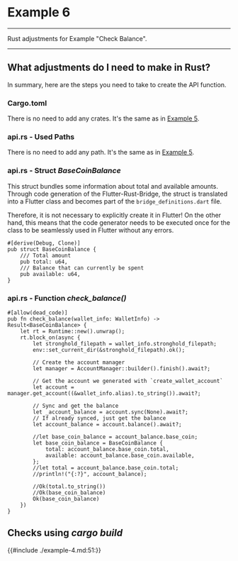 # Example 6

---

Rust adjustments for Example "Check Balance".

---

## What adjustments do I need to make in Rust?

In summary, here are the steps you need to take to create the API function.

### Cargo.toml

There is no need to add any crates. It's the same as in [Example 5](./example-5.md).

### api.rs - Used Paths

There is no need to add any path. It's the same as in [Example 5](./example-5.md).

### api.rs - Struct _BaseCoinBalance_

This struct bundles some information about total and available amounts. Through code generation of the Flutter-Rust-Bridge, the struct is translated into a Flutter class and becomes part of the `bridge_definitions.dart` file.

Therefore, it is not necessary to explicitly create it in Flutter! On the other hand, this means that the code generator needs to be executed once for the class to be seamlessly used in Flutter without any errors.

```rust,ignore
#[derive(Debug, Clone)]
pub struct BaseCoinBalance {
    /// Total amount
    pub total: u64,
    /// Balance that can currently be spent
    pub available: u64,
}
```

### api.rs - Function _check_balance()_

```rust,ignore
#[allow(dead_code)]
pub fn check_balance(wallet_info: WalletInfo) -> Result<BaseCoinBalance> {
    let rt = Runtime::new().unwrap();
    rt.block_on(async {
        let stronghold_filepath = wallet_info.stronghold_filepath;
        env::set_current_dir(&stronghold_filepath).ok();

        // Create the account manager
        let manager = AccountManager::builder().finish().await?;

        // Get the account we generated with `create_wallet_account`
        let account = manager.get_account((&wallet_info.alias).to_string()).await?;

        // Sync and get the balance
        let _account_balance = account.sync(None).await?;
        // If already synced, just get the balance
        let account_balance = account.balance().await?;

        //let base_coin_balance = account_balance.base_coin;
        let base_coin_balance = BaseCoinBalance {
            total: account_balance.base_coin.total,
            available: account_balance.base_coin.available,
        };
        //let total = account_balance.base_coin.total;
        //println!("{:?}", account_balance);

        //Ok(total.to_string())
        //Ok(base_coin_balance)
        Ok(base_coin_balance)
    })
}
```

## Checks using _cargo build_

{{#include ./example-4.md:51:}}
